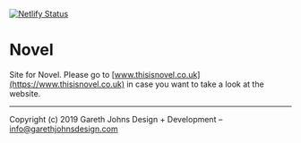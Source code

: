 [![Netlify Status](https://api.netlify.com/api/v1/badges/68a59d1a-d216-4ab1-a41c-7fac63d50646/deploy-status)](https://app.netlify.com/sites/thisisnovel/deploys)

# Novel

Site for Novel. Please go to [www.thisisnovel.co.uk](https://www.thisisnovel.co.uk) in case you want to take a look at the website.

* * *

Copyright (c) 2019 Gareth Johns Design + Development – info@garethjohnsdesign.com